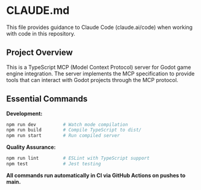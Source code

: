 # CLAUDE.md

This file provides guidance to Claude Code (claude.ai/code) when working with code in this repository.

## Project Overview

This is a TypeScript MCP (Model Context Protocol) server for Godot game engine integration. The server implements the MCP specification to provide tools that can interact with Godot projects through the MCP protocol.

## Essential Commands

**Development:**
```bash
npm run dev          # Watch mode compilation
npm run build        # Compile TypeScript to dist/
npm run start        # Run compiled server
```

**Quality Assurance:**
```bash
npm run lint         # ESLint with TypeScript support
npm test             # Jest testing
```

**All commands run automatically in CI via GitHub Actions on pushes to main.**

